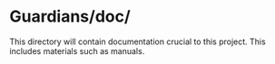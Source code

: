 # Guardians/doc/

This directory will contain documentation crucial to this project. This includes materials such as manuals.